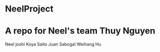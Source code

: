 # NeelProject
A repo for Neel's team
Thuy Nguyen
=======
Neel joshi
Koya Saito
Juan Sabogal
Weihang Hu
